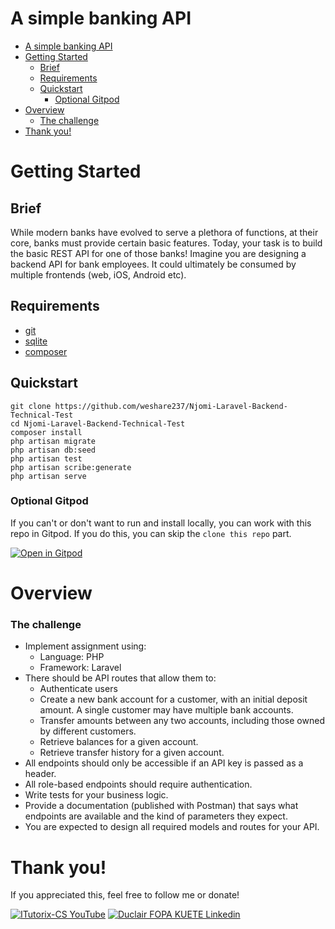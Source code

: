 # A simple banking API

- [A simple banking API](#a-simple-banking-api)
- [Getting Started](#getting-started)
  - [Brief](#brief)
  - [Requirements](#requirements)
  - [Quickstart](#quickstart)
    - [Optional Gitpod](#optional-gitpod)
- [Overview](#overview)
    - [The challenge](#the-challenge)
- [Thank you!](#thank-you)

# Getting Started

## Brief

While modern banks have evolved to serve a plethora of functions, at their core, banks must provide certain basic features. Today, your task is to build the basic REST API for one of those banks! Imagine you are designing a backend API for bank employees. It could ultimately be consumed by multiple frontends (web, iOS, Android etc).

## Requirements

-   [git](https://git-scm.com/book/en/v2/Getting-Started-Installing-Git)
-   [sqlite](https://www.sqlite.org/)
-   [composer](https://getcomposer.org/)

## Quickstart

```
git clone https://github.com/weshare237/Njomi-Laravel-Backend-Technical-Test
cd Njomi-Laravel-Backend-Technical-Test
composer install
php artisan migrate
php artisan db:seed
php artisan test
php artisan scribe:generate
php artisan serve
```

### Optional Gitpod

If you can't or don't want to run and install locally, you can work with this repo in Gitpod. If you do this, you can skip the `clone this repo` part.

[![Open in Gitpod](https://gitpod.io/button/open-in-gitpod.svg)](https://gitpod.io/#github.com/Njomi-Laravel-Backend-Technical-Test)

# Overview

### The challenge

-   Implement assignment using:
    -   Language: PHP
    -   Framework: Laravel
-   There should be API routes that allow them to:
    -   Authenticate users
    -   Create a new bank account for a customer, with an initial deposit amount. A single customer may have multiple bank accounts.
    -   Transfer amounts between any two accounts, including those owned by different customers.
    -   Retrieve balances for a given account.
    -   Retrieve transfer history for a given account.
-   All endpoints should only be accessible if an API key is passed as a header.
-   All role-based endpoints should require authentication.
-   Write tests for your business logic.
-   Provide a documentation (published with Postman) that says what endpoints are available and the kind of parameters they expect.
-   You are expected to design all required models and routes for your API.

# Thank you!

If you appreciated this, feel free to follow me or donate!

[![ITutorix-CS YouTube](https://img.shields.io/badge/YouTube-FF0000?style=for-the-badge&logo=youtube&logoColor=white)](https://www.youtube.com/@itutorix)
[![Duclair FOPA KUETE Linkedin](https://img.shields.io/badge/LinkedIn-0077B5?style=for-the-badge&logo=linkedin&logoColor=white)](https://www.linkedin.com/in/duclair-fopa/)
